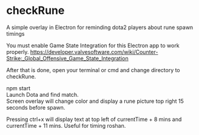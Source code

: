 # checkRune
A simple overlay in Electron for reminding dota2 players about rune spawn timings

You must enable Game State Integration for this Electron app to work properly.
https://developer.valvesoftware.com/wiki/Counter-Strike:_Global_Offensive_Game_State_Integration


After that is done, open your terminal or cmd and change directory to checkRune.

npm start <br>
Launch Dota and find match. <br>
Screen overlay will change color and display a rune picture top right 15 seconds before spawn.

Pressing ctrl+x will display text at top left of currentTime + 8 mins and currentTime + 11 mins. Useful for timing roshan.
